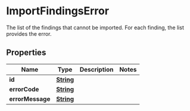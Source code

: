 

# ImportFindingsError

The list of the findings that cannot be imported. For each finding, the list provides the error.

## Properties

| Name | Type | Description | Notes |
|------------ | ------------- | ------------- | -------------|
|**id** | [**String**](String.md) |  |  |
|**errorCode** | [**String**](String.md) |  |  |
|**errorMessage** | [**String**](String.md) |  |  |



